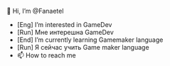 👋 Hi, I’m @Fanaetel
- [Eng] I’m interested in GameDev 
- [Run] Мне интерешна GameDev
- [End] I’m currently learning Gamemaker language
- [Run] Я сейчас учить Game maker language
- 📫 How to reach me 
